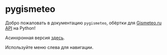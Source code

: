 # pygismeteo

Добро пожаловать в документацию `pygismeteo`, обёртки для [Gismeteo.ru API](https://gismeteo.ru/api) на Python!

Асинхронная версия [здесь](https://github.com/monosans/aiopygismeteo).

Используйте меню слева для навигации.
